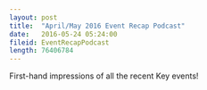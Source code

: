 ```yaml
---
layout: post
title:  "April/May 2016 Event Recap Podcast"
date:   2016-05-24 05:24:00
fileid: EventRecapPodcast
length: 76406784   
---
```


First-hand impressions of all the recent Key events!
